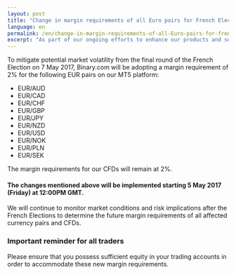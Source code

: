 ```yaml
---
layout: post
title: "Change in margin requirements of all Euro pairs for French Election 2017"
language: en
permalink: /en/change-in-margin-requirements-of-all-Euro-pairs-for-french-election-2017/
excerpt: "As part of our ongoing efforts to enhance our products and services, we are consolidating all spread contracts solely on our MT5 platform..."
---
```

To mitigate potential market volatility from the final round of the French Election on 7 May 2017, Binary.com will be adopting a margin requirement of 2% for the following EUR pairs on our MT5 platform:

<ul class="bullet">
    <li>EUR/AUD</li>
    <li>EUR/CAD</li>
    <li>EUR/CHF</li>
	<li>EUR/GBP</li>
	<li>EUR/JPY</li>
	<li>EUR/NZD</li>
	<li>EUR/USD</li>
	<li>EUR/NOK</li>
	<li>EUR/PLN</li>
	<li>EUR/SEK</li>
</ul>

The margin requirements for our CFDs will remain at 2%.

#### The changes mentioned above will be implemented starting 5 May 2017 (Friday) at 12:00PM GMT.

We will continue to monitor market conditions and risk implications after the French Elections to determine the future margin requirements of all affected currency pairs and CFDs.


### Important reminder for all traders

Please ensure that you possess sufficient equity in your trading accounts in order to accommodate these new margin requirements.